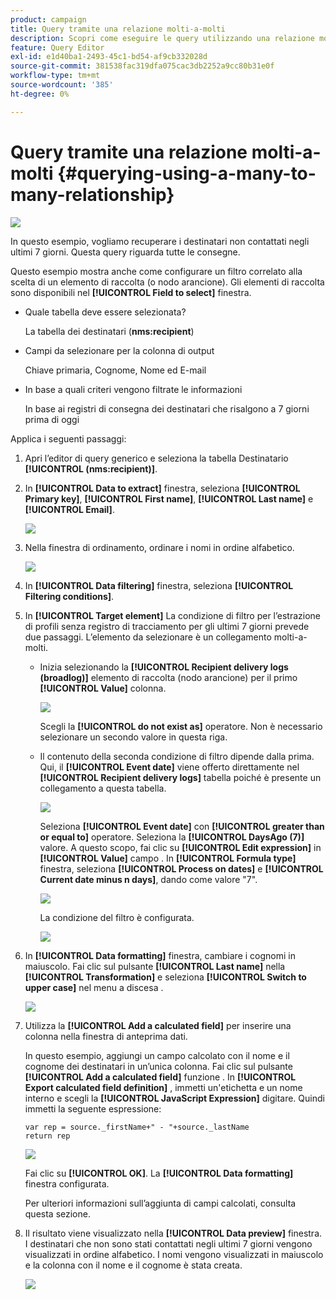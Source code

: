 ```yaml
---
product: campaign
title: Query tramite una relazione molti-a-molti
description: Scopri come eseguire le query utilizzando una relazione molti-a-molti
feature: Query Editor
exl-id: e1d40ba1-2493-45c1-bd54-af9cb332028d
source-git-commit: 381538fac319dfa075cac3db2252a9cc80b31e0f
workflow-type: tm+mt
source-wordcount: '385'
ht-degree: 0%

---
```


# Query tramite una relazione molti-a-molti {#querying-using-a-many-to-many-relationship}

![](../../assets/v7-only.svg)

In questo esempio, vogliamo recuperare i destinatari non contattati negli ultimi 7 giorni. Questa query riguarda tutte le consegne.

Questo esempio mostra anche come configurare un filtro correlato alla scelta di un elemento di raccolta (o nodo arancione). Gli elementi di raccolta sono disponibili nel **[!UICONTROL Field to select]** finestra.

* Quale tabella deve essere selezionata?

   La tabella dei destinatari (**nms:recipient**)

* Campi da selezionare per la colonna di output

   Chiave primaria, Cognome, Nome ed E-mail

* In base a quali criteri vengono filtrate le informazioni

   In base ai registri di consegna dei destinatari che risalgono a 7 giorni prima di oggi

Applica i seguenti passaggi:

1. Apri l’editor di query generico e seleziona la tabella Destinatario **[!UICONTROL (nms:recipient)]**.
1. In **[!UICONTROL Data to extract]** finestra, seleziona **[!UICONTROL Primary key]**, **[!UICONTROL First name]**, **[!UICONTROL Last name]** e **[!UICONTROL Email]**.

   ![](assets/query_editor_nveau_33.png)

1. Nella finestra di ordinamento, ordinare i nomi in ordine alfabetico.

   ![](assets/query_editor_nveau_34.png)

1. In **[!UICONTROL Data filtering]** finestra, seleziona **[!UICONTROL Filtering conditions]**.
1. In **[!UICONTROL Target element]** La condizione di filtro per l’estrazione di profili senza registro di tracciamento per gli ultimi 7 giorni prevede due passaggi. L’elemento da selezionare è un collegamento molti-a-molti.

   * Inizia selezionando la **[!UICONTROL Recipient delivery logs (broadlog)]** elemento di raccolta (nodo arancione) per il primo **[!UICONTROL Value]** colonna.

      ![](assets/query_editor_nveau_67.png)

      Scegli la **[!UICONTROL do not exist as]** operatore. Non è necessario selezionare un secondo valore in questa riga.

   * Il contenuto della seconda condizione di filtro dipende dalla prima. Qui, il **[!UICONTROL Event date]** viene offerto direttamente nel **[!UICONTROL Recipient delivery logs]** tabella poiché è presente un collegamento a questa tabella.

      ![](assets/query_editor_nveau_36.png)

      Seleziona **[!UICONTROL Event date]** con **[!UICONTROL greater than or equal to]** operatore. Seleziona la **[!UICONTROL DaysAgo (7)]** valore. A questo scopo, fai clic su **[!UICONTROL Edit expression]** in **[!UICONTROL Value]** campo . In **[!UICONTROL Formula type]** finestra, seleziona **[!UICONTROL Process on dates]** e **[!UICONTROL Current date minus n days]**, dando come valore &quot;7&quot;.

      ![](assets/query_editor_nveau_37.png)

      La condizione del filtro è configurata.

      ![](assets/query_editor_nveau_38.png)

1. In **[!UICONTROL Data formatting]** finestra, cambiare i cognomi in maiuscolo. Fai clic sul pulsante **[!UICONTROL Last name]** nella **[!UICONTROL Transformation]** e seleziona **[!UICONTROL Switch to upper case]** nel menu a discesa .

   ![](assets/query_editor_nveau_39.png)

1. Utilizza la **[!UICONTROL Add a calculated field]** per inserire una colonna nella finestra di anteprima dati.

   In questo esempio, aggiungi un campo calcolato con il nome e il cognome dei destinatari in un’unica colonna. Fai clic sul pulsante **[!UICONTROL Add a calculated field]** funzione . In **[!UICONTROL Export calculated field definition]** , immetti un&#39;etichetta e un nome interno e scegli la **[!UICONTROL JavaScript Expression]** digitare. Quindi immetti la seguente espressione:

   ```
   var rep = source._firstName+" - "+source._lastName
   return rep
   ```

   ![](assets/query_editor_nveau_40.png)

   Fai clic su **[!UICONTROL OK]**. La **[!UICONTROL Data formatting]** finestra configurata.

   Per ulteriori informazioni sull’aggiunta di campi calcolati, consulta questa sezione.

1. Il risultato viene visualizzato nella **[!UICONTROL Data preview]** finestra. I destinatari che non sono stati contattati negli ultimi 7 giorni vengono visualizzati in ordine alfabetico. I nomi vengono visualizzati in maiuscolo e la colonna con il nome e il cognome è stata creata.

   ![](assets/query_editor_nveau_41.png)

